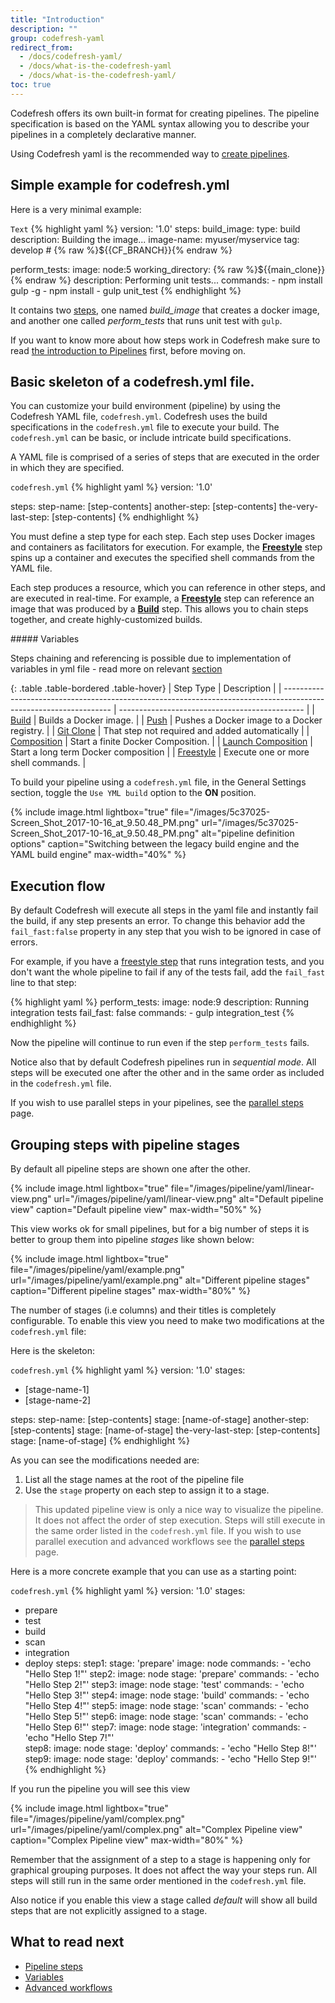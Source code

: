 ```yaml
---
title: "Introduction"
description: ""
group: codefresh-yaml
redirect_from:
  - /docs/codefresh-yaml/
  - /docs/what-is-the-codefresh-yaml
  - /docs/what-is-the-codefresh-yaml/
toc: true
---
```


Codefresh offers its own built-in format for creating pipelines. The pipeline specification is
based on the YAML syntax allowing you to describe your pipelines in a completely declarative manner.

Using Codefresh yaml is the recommended way to [create pipelines]({{site.baseurl}}/docs/configure-ci-cd-pipeline/pipelines/).

## Simple example for codefresh.yml

Here is a very minimal example:

  `Text`
{% highlight yaml %}
version: '1.0'
steps:
  build_image:
    type: build
    description: Building the image...
    image-name: myuser/myservice
    tag: develop # {% raw %}${{CF_BRANCH}}{% endraw %}

  perform_tests:
    image: node:5
    working_directory: {% raw %}${{main_clone}}{% endraw %}
    description: Performing unit tests...
    commands:
      - npm install gulp -g 
      - npm install
      - gulp unit_test
{% endhighlight %}

It contains two [steps]({{site.baseurl}}/docs/codefresh-yaml/steps/), one named *build_image* that creates a docker image, and another one called *perform_tests* that runs unit test with `gulp`.

If you want to know more about how steps work in Codefresh make sure to read [the introduction to Pipelines]({{site.baseurl}}/docs/configure-ci-cd-pipeline/introduction-to-codefresh-pipelines/) first, before moving on.

## Basic skeleton of a codefresh.yml file.

You can customize your build environment (pipeline) by using the Codefresh YAML file, ```codefresh.yml```. Codefresh uses the build specifications in the ```codefresh.yml``` file to execute your build. The ```codefresh.yml``` can be basic, or include intricate build specifications.

A YAML file is comprised of a series of steps that are executed in the order in which they are specified.

  `codefresh.yml`
{% highlight yaml %}
version: '1.0'

steps:
  step-name:
    [step-contents]
  another-step:
    [step-contents]
  the-very-last-step:
    [step-contents]
{% endhighlight %}
 
You must define a step type for each step. Each step uses Docker images and containers as facilitators for execution. For example, the [**Freestyle**]({{site.baseurl}}/docs/codefresh-yaml/steps/freestyle/) step spins up a container and executes the specified shell commands from the YAML file. 

Each step produces a resource, which you can reference in other steps, and are executed in real-time. For example, a [**Freestyle**]({{site.baseurl}}/docs/codefresh-yaml/steps/freestyle/) step can reference an image that was produced by a [**Build**]({{site.baseurl}}/docs/codefresh-yaml/steps/build-1/) step. This allows you to chain steps together, and create highly-customized builds.

<div class="bd-callout bd-callout-info" markdown="1">
##### Variables

Steps chaining and referencing is possible due to implementation of variables in yml file - read more on relevant [section]({{site.baseurl}}/docs/codefresh-yaml/variables/)
</div>

{: .table .table-bordered .table-hover}
| Step Type                                                                                                         | Description                                    |
| ----------------------------------------------------------------------------------------------------------------- | ---------------------------------------------- |
| [Build]({{site.baseurl}}/docs/codefresh-yaml/steps/build-1/)                            | Builds a Docker image.                         |
| [Push]({{site.baseurl}}/docs/codefresh-yaml/steps/push-1/)                              | Pushes a Docker image to a Docker registry.    |
| [Git Clone]({{site.baseurl}}/docs/codefresh-yaml/steps/git-clone/)                      | That step not required and added automatically |
| [Composition]({{site.baseurl}}/docs/codefresh-yaml/steps/composition-1/)                | Start a finite Docker Composition.             |
| [Launch Composition]({{site.baseurl}}/docs/codefresh-yaml/steps/launch-composition-2/)  | Start a long term Docker composition           |
| [Freestyle]({{site.baseurl}}/docs/codefresh-yaml/steps/freestyle/)                      | Execute one or more shell commands.            |

To build your pipeline using a ```codefresh.yml``` file, in the General Settings section, toggle the ```Use YML build``` option to the **ON** position.

{% include image.html lightbox="true" file="/images/5c37025-Screen_Shot_2017-10-16_at_9.50.48_PM.png" url="/images/5c37025-Screen_Shot_2017-10-16_at_9.50.48_PM.png" alt="pipeline definition options" caption="Switching between the legacy build engine and the YAML build engine" max-width="40%" %}

## Execution flow

By default Codefresh will execute all steps in the yaml file and instantly fail the build, if any step
presents an error. To change this behavior add the `fail_fast:false` property in any step that you wish to be ignored
in case of errors. 

For example, if you have a [freestyle step]({{site.baseurl}}/docs/codefresh-yaml/steps/freestyle/) that runs integration tests, and you don't want the whole pipeline
to fail if any of the tests fail, add the `fail_fast` line to that step:

  
{% highlight yaml %}
perform_tests:
    image: node:9
    description: Running integration tests
    fail_fast: false
    commands:
      - gulp integration_test
{% endhighlight %}

Now the pipeline will continue to run even if the step `perform_tests` fails.

Notice also that by default Codefresh pipelines run in *sequential mode*. All steps will be executed one after
the other and in the same order as included in the `codefresh.yml` file.

If you wish to use parallel steps in your pipelines, see the [parallel steps]({{site.baseurl}}/docs/codefresh-yaml/advanced-workflows/) page.


## Grouping steps with pipeline stages

By default all pipeline steps are shown one after the other.

{% include 
image.html 
lightbox="true" 
file="/images/pipeline/yaml/linear-view.png" 
url="/images/pipeline/yaml/linear-view.png"
alt="Default pipeline view" 
caption="Default pipeline view"
max-width="50%"
%}

This view works ok for small pipelines, but for a big number of steps it is better to group them into pipeline *stages* like shown below:

{% include 
image.html 
lightbox="true" 
file="/images/pipeline/yaml/example.png" 
url="/images/pipeline/yaml/example.png"
alt="Different pipeline stages" 
caption="Different pipeline stages"
max-width="80%"
%}

The number of stages (i.e columns) and their titles is completely configurable. 
To enable this view you need to make two modifications at the `codefresh.yml` file:

Here is the skeleton:

  `codefresh.yml`
{% highlight yaml %}
version: '1.0'
stages:
 - [stage-name-1]
 - [stage-name-2]

steps:
  step-name:
    [step-contents]
    stage: [name-of-stage]
  another-step:
    [step-contents]
    stage: [name-of-stage]
  the-very-last-step:
    [step-contents]
    stage: [name-of-stage]
{% endhighlight %}

As you can see the modifications needed are:

1. List all the stage names at the root of the pipeline file
1. Use the `stage` property on each step to assign it to a stage.

>This updated pipeline view is only a nice way to visualize the pipeline. It does not affect the order of step execution. Steps will still execute in the same order listed in the `codefresh.yml` file. If you wish to use parallel execution and advanced workflows see the [parallel steps]({{site.baseurl}}/docs/codefresh-yaml/advanced-workflows/) page.

Here is a more concrete example that you can use as a starting point:

  `codefresh.yml`
{% highlight yaml %}
version: '1.0'
stages:
 - prepare
 - test
 - build
 - scan
 - integration
 - deploy
steps:
    step1:
        stage: 'prepare'
        image: node
        commands:
            - 'echo "Hello Step 1!"'
    step2:
       image: node
       stage: 'prepare'
       commands:
            - 'echo "Hello Step 2!"'
    step3:
        image: node
        stage: 'test'
        commands:
            - 'echo "Hello Step 3!"'
    step4:
        image: node
        stage: 'build'
        commands:
            - 'echo "Hello Step 4!"'
    step5:
        image: node
        stage: 'scan'
        commands:
            - 'echo "Hello Step 5!"'
    step6:
        image: node
        stage: 'scan'
        commands:
            - 'echo "Hello Step 6!"'
    step7:
        image: node
        stage: 'integration'
        commands:
            - 'echo "Hello Step 7!"'        
    step8:
        image: node
        stage: 'deploy'
        commands:
            - 'echo "Hello Step 8!"'    
    step9:
        image: node
        stage: 'deploy'
        commands:
            - 'echo "Hello Step 9!"'    
{% endhighlight %}

If you run the pipeline you will see this view

{% include 
image.html 
lightbox="true" 
file="/images/pipeline/yaml/complex.png" 
url="/images/pipeline/yaml/complex.png"
alt="Complex Pipeline view" 
caption="Complex Pipeline view"
max-width="80%"
%}

Remember that the assignment of a step to a stage is happening only for graphical grouping purposes. It does
not affect the way your steps run. All steps will still run in the same order mentioned in the `codefresh.yml` file.

Also notice if you enable this view a stage called *default* will show all build steps that are not explicitly assigned to a stage.

## What to read next

* [Pipeline steps]({{site.baseurl}}/docs/codefresh-yaml/steps/)
* [Variables]({{site.baseurl}}/docs/codefresh-yaml/variables/)
* [Advanced workflows]({{site.baseurl}}/docs/codefresh-yaml/advanced-workflows/)







